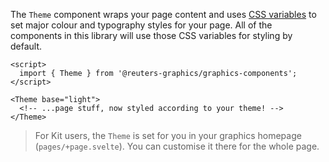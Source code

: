 The `Theme` component wraps your page content and uses [CSS variables](../?path=/docs/scss-css-variables--page) to set major colour and typography styles for your page. All of the components in this library will use those CSS variables for styling by default.

```svelte
<script>
  import { Theme } from '@reuters-graphics/graphics-components';
</script>

<Theme base="light">
  <!-- ...page stuff, now styled according to your theme! -->
</Theme>
```

> For Kit users, the `Theme` is set for you in your graphics homepage (`pages/+page.svelte`). You can customise it there for the whole page.
